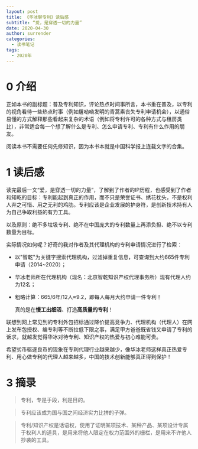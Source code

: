 ```yaml
---
layout: post
title: 《华冰聊专利》读后感
subtitle: “爱，是穿透一切的力量”
date: 2020-04-30
author: surrender
categories:
  - 读书笔记
tags:
  - 2020年
---
```


# 0 介绍

正如本书的副标题：普及专利知识，评论热点时间事所言，本书重在普及，以专利的视角看待一些热点时事（例如屠呦呦发明的青蒿素丧失专利申请机会），以通俗易懂的方式解释那些看起来复杂的术语（例如将专利许可的各种方式与租房类比），非常适合每一个想了解什么是专利、怎么申请专利、专利有什么作用的朋友。

阅读本书不需要任何先修知识，因为本书本就是中国科学报上连载文字的合集。

# 1 读后感

读完最后一文“爱，是穿透一切的力量”，了解到了作者的IP历程，也感受到了作者和知乾的目标：专利能起到真正的作用，而不只是荣誉证书、绣花枕头，不是权利人弃之可惜、用之无利的鸡肋。专利应该是企业发展的护身符，是创新技术持有人为自己争取利益的有力工具。

以及原则：绝不多垃圾专利、绝不在中国庞大的专利数量上再添负担、绝不以专利数量为目标。



实际情况如何呢？好奇的我对作者及其代理机构的专利申请情况进行了检索：

+ 以"智乾"为关键字搜索代理机构，过滤掉重复信息，可查询到大约665件专利申请（2014~2020）；

+ 华冰老师所在代理机构（现名：北京智乾知识产权代理事务所）现有代理人约为12名；

+ 粗略计算：665/6年/12人≈9.2，即每人每月大约申请一件专利！

  真的是在**慢工出细活**、打造**高质量的专利**！

联想到网上常见到的专利外包招标通过降价提高竞争力、代理机构（代理人）在网上发布包授权、编专利等不断拉低下限之事，满足甲方爸爸既省钱又申请了专利的诉求，就越发觉得华冰对待专利、知识产权的热爱与初心难能可贵。

希望劣币驱逐良币的现象在专利代理行业越来越少，像华冰老师这样真正热爱专利、用心做专利的代理人越来越多，中国的技术创新能够真正得到保护！

# 3 摘录

> 专利，专是手段，利是目的。

> 专利应该成为国与国之间经济实力比拼的子弹。

> 专利/知识产权是话语权，使用了证明某项技术、某种产品、某项设计专属于权利人的道具，是用来将他人限定在权力范围外的栅栏，是用来不许他人抄袭的工具。